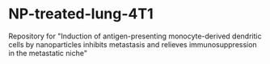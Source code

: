 # NP-treated-lung-4T1
Repository for "Induction of antigen-presenting monocyte-derived dendritic cells by nanoparticles inhibits metastasis and relieves immunosuppression in the metastatic niche"
